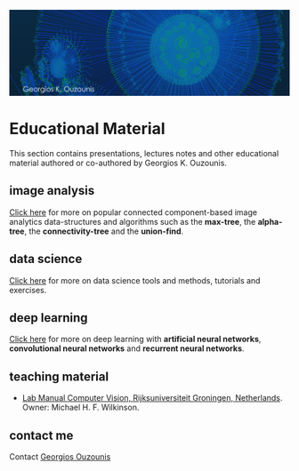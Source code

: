 ![Georgios K. Ouzounis](./graphics/atlogo1.png)

# Educational Material

This section contains presentations, lectures notes and other educational material authored or co-authored by Georgios K. Ouzounis.

## image analysis

[Click here](./image-analysis/contents.md) for more on popular connected component-based image analytics data-structures and algorithms such as the **max-tree**, the **alpha-tree**, the **connectivity-tree** and the **union-find**.

## data science
[Click here](./data-science/contents.md) for more on data science tools and methods, tutorials and exercises.

## deep learning

[Click here](./deeplearning/contents.md) for more on deep learning with **artificial neural networks**, **convolutional neural networks** and **recurrent neural networks**.

## teaching material

- [Lab Manual Computer Vision, Rijksuniversiteit Groningen, Netherlands](teaching/cv_prakt.pdf). Owner: Michael H. F. Wilkinson.

## contact me

Contact [Georgios Ouzounis](mailto:georgios.ouzounis@gmail.com)
